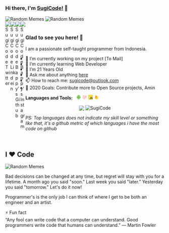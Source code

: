 ### Hi there, I'm [SugiCode!](https://www.instagram.com/sugicode) 👋
<img alt="Random Memes" height="30px" src="https://camo.githubusercontent.com/40dff491d4e8123af55298ef908faedb66c463e5/68747470733a2f2f6d656469612e67697068792e636f6d2f6d656469612f57556c706c634d704f43456d5447427442572f67697068792e676966"> 

<img alt="Random Memes" height="250px" src="https://i.ibb.co/MC3yCW4/readme-header.png">
<br />
<a href="https://twitter.com/SugiCode">
  <img align="left" alt="SugiCode Twitter" width="16px" src="https://cdn.jsdelivr.net/npm/simple-icons@v3/icons/twitter.svg" />
</a>
<a href="https://www.linkedin.com/in/sugi-yono-29257b192">
  <img align="left" alt="SugiCode Linkdein" width="16px" src="https://cdn.jsdelivr.net/npm/simple-icons@v3/icons/linkedin.svg" />
</a>
<a href="https://github.com/sugicode">
  <img align="left" alt="SugiCode Bappy's Github" width="16px" src="https://cdn.jsdelivr.net/npm/simple-icons@v3/icons/github.svg" />
</a>
<a href="https://instagram.com/sugicode">
  <img align="left" alt="SugiCode Bappy's Instagram" width="16px" src="https://cdn.jsdelivr.net/npm/simple-icons@v3/icons/instagram.svg" />
</a>

<br />

### Glad to see you here! 🤩 &nbsp;

I am a passionate self-taught programmer from Indonesia.
- 🔭 I’m currently working on my project [To Mail]
- 🌱 I’m currently learning Web Developer
- 👯 I’m 21 Years Old
- 💬 Ask me about anything [here](https://instagram.com/SugiCode)
- 📫 How to reach me: sugicode@outlook.com <br>
- 🥅 2020 Goals: Contribute more to Open Source projects, Amin

**Languages and Tools:** &nbsp;
<code><img height="15" src="https://raw.githubusercontent.com/github/explore/80688e429a7d4ef2fca1e82350fe8e3517d3494d/topics/android/android.png"></code>
<code><img height="15" src="https://raw.githubusercontent.com/github/explore/56a826d05cf762b2b50ecbe7d492a839b04f3fbf/topics/laravel/laravel.png"></code>
<code><img height="15" src="https://raw.githubusercontent.com/github/explore/80688e429a7d4ef2fca1e82350fe8e3517d3494d/topics/javascript/javascript.png"></code>
<code><img height="15" src="https://raw.githubusercontent.com/github/explore/80688e429a7d4ef2fca1e82350fe8e3517d3494d/topics/firebase/firebase.png"></code>


<p align="center">
  <img align="center" src="https://github-readme-stats.vercel.app/api/top-langs/?username=ohidurbappy&theme=radical&hide_langs_below=1&layout=compact" />
  <img align="center" src="https://github-readme-stats.vercel.app/api?username=sugicode&show_icons=true&theme=radical&line_height=21" alt="SugiCode"/>
</p>

*PS: Top languages does not indicate my skill level or something like that, it's a github metric of which languages i have the most code on github*

<br />


## I ❤️ Code

<img alt="Random Memes" height="250px" src="https://pbs.twimg.com/profile_banners/571385864/1587393318/1500x500">

Bad decisions can be changed at any time, but regret will stay with you for a lifetime.
A month ago you said "soon." Last week you said "later.” 
Yesterday you said "tomorrow."
Let's do it now!

Programmer's is the only job I can think of where I get to be both an engineer and an artist.

⚡ Fun fact <br>
“Any fool can write code that a computer can understand. Good programmers write code that humans can understand.” — Martin Fowler
